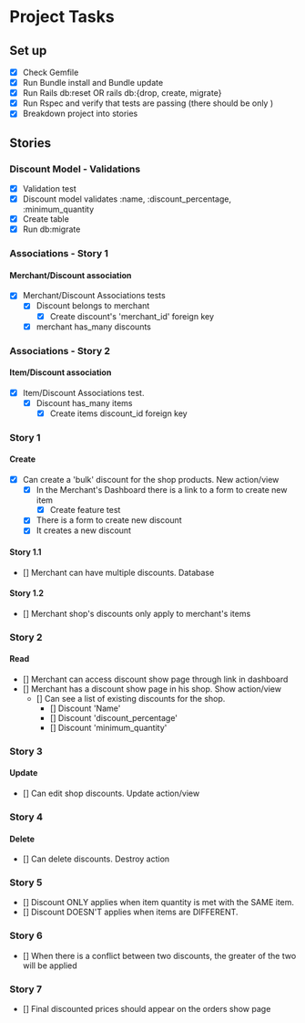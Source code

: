 # Project Tasks

## Set up

- [x] Check Gemfile
- [x] Run Bundle install and Bundle update
- [x] Run Rails db:reset OR rails db:{drop, create, migrate}
- [x] Run Rspec and verify that tests are passing (there should be only )
- [x] Breakdown project into stories

## Stories

### Discount Model - Validations

- [x] Validation test
- [x] Discount model validates :name, :discount_percentage, :minimum_quantity
- [x] Create table
- [x] Run db:migrate

### Associations - Story 1

#### Merchant/Discount association

- [x] Merchant/Discount Associations tests
  - [x] Discount belongs to merchant
    - [x] Create discount's 'merchant_id' foreign key
  - [x] merchant has_many discounts

### Associations - Story 2

#### Item/Discount association

- [x] Item/Discount Associations test.
  - [x] Discount has_many items
    - [x] Create items discount_id foreign key

### Story 1

#### Create

- [x] Can create a 'bulk' discount for the shop products. New action/view
  - [x] In the Merchant's Dashboard there is a link to a form to create new item
    - [x] Create feature test
  - [x] There is a form to create new discount
  - [x] It creates a new discount

#### Story 1.1

- [] Merchant can have multiple discounts. Database

#### Story 1.2

- [] Merchant shop's discounts only apply to merchant's items

### Story 2

#### Read

- [] Merchant can access discount show page through link in dashboard
- [] Merchant has a discount show page in his shop. Show action/view
  - [] Can see a list of existing discounts for the shop.
    - [] Discount 'Name'
    - [] Discount 'discount_percentage'
    - [] Discount 'minimum_quantity'

### Story 3

#### Update

- [] Can edit shop discounts. Update action/view

### Story 4

#### Delete

- [] Can delete discounts. Destroy action

### Story 5

- [] Discount ONLY applies when item quantity is met with the SAME item.
- [] Discount DOESN'T applies when items are DIFFERENT.

### Story 6

- [] When there is a conflict between two discounts, the greater of the two will be applied

### Story 7

- [] Final discounted prices should appear on the orders show page
